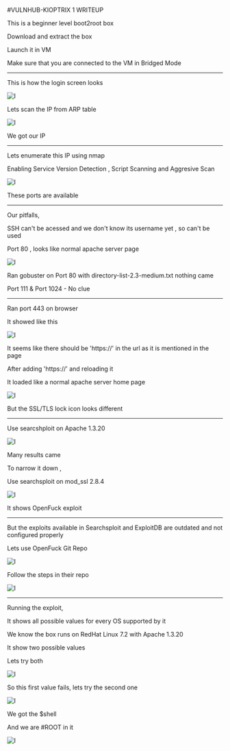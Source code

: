 #VULNHUB-KIOPTRIX 1 WRITEUP 

This is a beginner level boot2root box

Download and extract the box

Launch it in VM

Make sure that you are connected to the VM in Bridged Mode

-----

This is how the login screen looks

![I](pics/1.png)

Lets scan the IP from ARP table

![I](pics/2.png)

We got our IP

-----

Lets enumerate this IP using nmap

Enabling Service Version Detection , Script Scanning and Aggresive Scan

![I](pics/6.png)

These ports are available

-----

Our pitfalls,

SSH can't be acessed and we don't know its username yet , so can't be used

Port 80 , looks like normal apache server page

![I](pics/3.png)

Ran gobuster on Port 80 with directory-list-2.3-medium.txt nothing came

Port 111 & Port 1024 - No clue

---

Ran port 443 on browser

It showed like this

![I](pics/4.png)

It seems like there should be 'https://' in the url as it is mentioned in the page

After adding 'https://' and reloading it

It loaded like a normal apache server home page

![I](pics/5.png)

But the SSL/TLS lock icon looks different

-----

Use searcshploit on Apache 1.3.20

![I](pics/7.png)

Many results came

To narrow it down ,

Use searchsploit on mod_ssl 2.8.4

![I](pics/8.png)

It shows OpenFuck exploit 

----

But the exploits available in Searchsploit and ExploitDB are outdated and not configured properly

Lets use OpenFuck Git Repo

![I](pics/9.png)

Follow the steps in their repo

![I](pics/10.png)

-----

Running the exploit,

It shows all possible values for every OS supported by it

We know the box runs on RedHat Linux 7.2 with Apache 1.3.20

It show two possible values

Lets try both

![I](pics/11.png)

So this first value fails, lets try the second one

![I](pics/12.png)

We got the $shell

And we are #ROOT in it

![I](pics/13.png)


